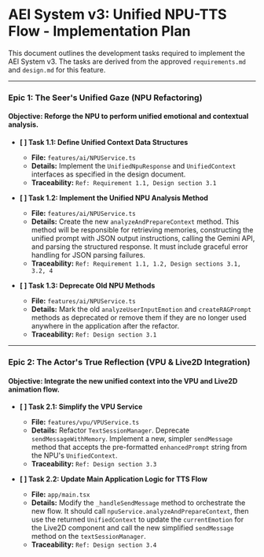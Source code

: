 # AEI System v3: Unified NPU-TTS Flow - Implementation Plan

This document outlines the development tasks required to implement the AEI System v3. The tasks are derived from the approved `requirements.md` and `design.md` for this feature.

---

### Epic 1: The Seer's Unified Gaze (NPU Refactoring)

#### Objective: Reforge the NPU to perform unified emotional and contextual analysis.

-   **[ ] Task 1.1: Define Unified Context Data Structures**
    -   **File:** `features/ai/NPUService.ts`
    -   **Details:** Implement the `UnifiedNpuResponse` and `UnifiedContext` interfaces as specified in the design document.
    -   **Traceability:** `Ref: Requirement 1.1, Design section 3.1`

-   **[ ] Task 1.2: Implement the Unified NPU Analysis Method**
    -   **File:** `features/ai/NPUService.ts`
    -   **Details:** Create the new `analyzeAndPrepareContext` method. This method will be responsible for retrieving memories, constructing the unified prompt with JSON output instructions, calling the Gemini API, and parsing the structured response. It must include graceful error handling for JSON parsing failures.
    -   **Traceability:** `Ref: Requirement 1.1, 1.2, Design sections 3.1, 3.2, 4`

-   **[ ] Task 1.3: Deprecate Old NPU Methods**
    -   **File:** `features/ai/NPUService.ts`
    -   **Details:** Mark the old `analyzeUserInputEmotion` and `createRAGPrompt` methods as deprecated or remove them if they are no longer used anywhere in the application after the refactor.
    -   **Traceability:** `Ref: Design section 3.1`

---

### Epic 2: The Actor's True Reflection (VPU & Live2D Integration)

#### Objective: Integrate the new unified context into the VPU and Live2D animation flow.

-   **[ ] Task 2.1: Simplify the VPU Service**
    -   **File:** `features/vpu/VPUService.ts`
    -   **Details:** Refactor `TextSessionManager`. Deprecate `sendMessageWithMemory`. Implement a new, simpler `sendMessage` method that accepts the pre-formatted `enhancedPrompt` string from the NPU's `UnifiedContext`.
    -   **Traceability:** `Ref: Design section 3.3`

-   **[ ] Task 2.2: Update Main Application Logic for TTS Flow**
    -   **File:** `app/main.tsx`
    -   **Details:** Modify the `_handleSendMessage` method to orchestrate the new flow. It should call `npuService.analyzeAndPrepareContext`, then use the returned `UnifiedContext` to update the `currentEmotion` for the Live2D component and call the new simplified `sendMessage` method on the `textSessionManager`.
    -   **Traceability:** `Ref: Design section 3.4`